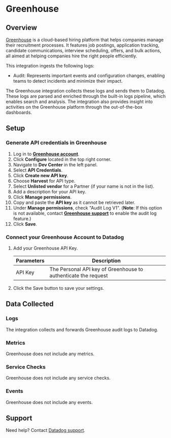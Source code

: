 # Greenhouse

## Overview

[Greenhouse][1] is a cloud-based hiring platform that helps companies manage their recruitment processes. It features job postings, application tracking, candidate communications, interview scheduling, offers, and bulk actions, all aimed at helping companies hire the right people efficiently.

This integration ingests the following logs:

- Audit: Represents important events and configuration changes, enabling teams to detect incidents and minimize their impact.

The Greenhouse integration collects these logs and sends them to Datadog. These logs are parsed and enriched through the built-in logs pipeline, which enables search and analysis. The integration also provides insight into activities on the Greenhouse platform through the out-of-the-box dashboards.

## Setup

### Generate API credentials in Greenhouse

1. Log in to **[Greenhouse account][2]**.
2. Click **Configure** located in the top right corner.
3. Navigate to **Dev Center** in the left panel.
4. Select **API Credentials**.
5. Click **Create new API key**.
6. Choose **Harvest** for API type.
7. Select **Unlisted vendor** for a Partner (if your name is not in the list).
8. Add a description for your API key.
9. Click **Manage permissions**.
10. Copy and paste the **API key** as it cannot be retrieved later.
11. Under **Manage permissions**, check "Audit Log V1".
(**Note**: If this option is not available, contact **[Greenhouse support][4]** to enable the audit log feature.)
12. Click **Save**.

### Connect your Greenhouse Account to Datadog

1. Add your Greenhouse API Key.

    | Parameters | Description                                                     |
    | -----------| ----------------------------------------------------------------|
    | API Key    | The Personal API key of Greenhouse  to authenticate the request |

2. Click the Save button to save your settings.

## Data Collected

### Logs

The integration collects and forwards Greenhouse audit logs to Datadog.

### Metrics

Greenhouse does not include any metrics.

### Service Checks

Greenhouse does not include any service checks.

### Events

Greenhouse does not include any events.

## Support

Need help? Contact [Datadog support][3].

[1]: https://www.greenhouse.com/
[2]: https://app.greenhouse.io/
[3]: https://docs.datadoghq.com/help/
[4]: https://support.greenhouse.io/hc/en-us
